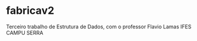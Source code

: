 # fabricav2

Terceiro trabalho de Estrutura de Dados, com o professor Flavio Lamas
IFES CAMPU SERRA
